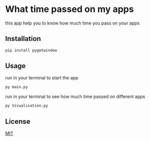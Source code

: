# What time passed on my apps

this app help you to know how much time you pass on your apps

## Installation

```bash
pip install pygetwindow
```

## Usage
run in your terminal to start the app 
```python
py main.py
```
run in your terminal to see how much time passed on different apps
```python
py Visualisation.py
```

## License
[MIT](https://choosealicense.com/licenses/mit/)